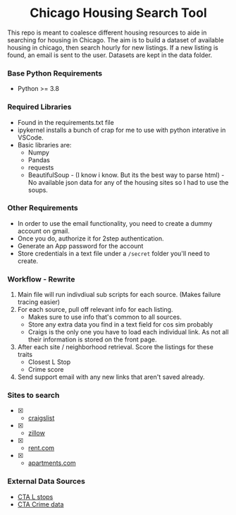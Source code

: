 <h1 align="center">
  <b> Chicago Housing Search Tool </b><br>
</h1>

This repo is meant to coalesce different housing resources to aide in searching for housing in Chicago.  The aim is to build a dataset of available housing in chicago, then search hourly for new listings.  If a new listing is found, an email is sent to the user. 
Datasets are kept in the data folder.


### Base Python Requirements
- Python >= 3.8


### Required Libraries
- Found in the requirements.txt file
- ipykernel installs a bunch of crap for me to use with python interative in VSCode.  
- Basic libraries are:
  - Numpy
  - Pandas
  - requests
  - BeautifulSoup - (I know i know.  But its the best way to parse html)
    -No available json data for any of the housing sites so I had to use the soups. 

### Other Requirements
- In order to use the email functionality, you need to create a dummy account on gmail. 
- Once you do, authorize it for 2step authentication. 
- Generate an App password for the account
- Store credentials in a text file under a `/secret` folder you'll need to create.
  
### Workflow - Rewrite
1. Main file will run indivdiual sub scripts for each source.  (Makes failure tracing easier)
2. For each source, pull off relevant info for each listing.  
   - Makes sure to use info that's common to all sources. 
   - Store any extra data you find in a text field for cos sim probably
   - Craigs is the only one you have to load each individual link. As not all their 
     information is stored on the front page.
3. After each site / neighborhood retrieval.  Score the listings for these traits
   - Closest L Stop
   - Crime score
4. Send support email with any new links that aren't saved already. 
   

### Sites to search
- [x] - [craigslist](https://www.craiglist.org)
- [x] - [zillow](https://www.zillow.com)
- [x] - [rent.com](https://www.rent.com)
- [x] - [apartments.com](https://www.apartments.com)


### External Data Sources
- [CTA L stops](https://data.cityofchicago.org/Transportation/CTA-System-Information-List-of-L-Stops/8pix-ypme/data)
- [CTA Crime data](https://data.cityofchicago.org/Public-Safety/Gun-Crimes-Heat-Map/iinq-m3rg)
